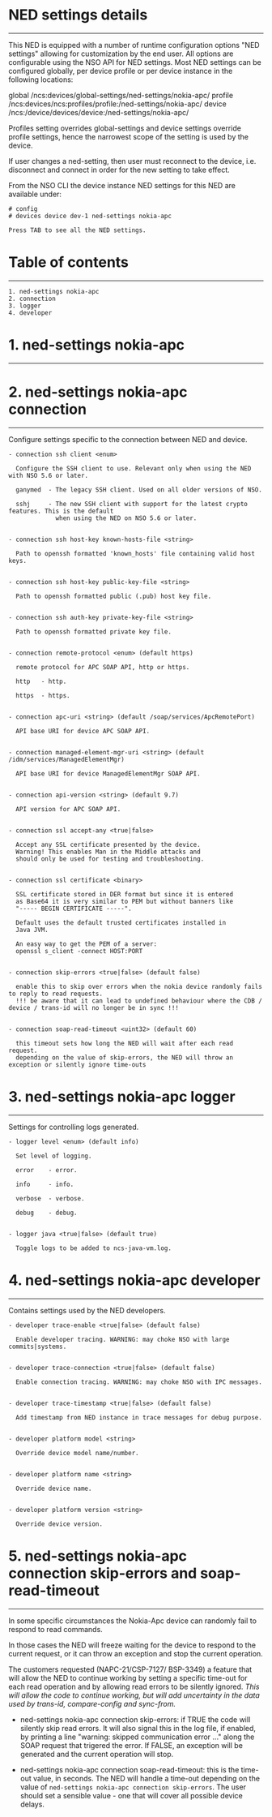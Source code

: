 # NED settings details
----------------------

  This NED is equipped with a number of runtime configuration options "NED settings" allowing for
  customization by the end user. All options are configurable using the NSO API for NED settings.
  Most NED settings can be configured globally, per device profile or per device instance in the
  following locations:

  global
    /ncs:devices/global-settings/ned-settings/nokia-apc/
  profile
    /ncs:devices/ncs:profiles/profile:<name>/ned-settings/nokia-apc/
  device
    /ncs:/device/devices/device:<name>/ned-settings/nokia-apc/

  Profiles setting overrides global-settings and device settings override profile settings,
  hence the narrowest scope of the setting is used by the device.

  If user changes a ned-setting, then user must reconnect to the device, i.e.
  disconnect and connect in order for the new setting to take effect.

  From the NSO CLI the device instance NED settings for this NED are available under:

   ```
   # config
   # devices device dev-1 ned-settings nokia-apc

   Press TAB to see all the NED settings.

   ```


# Table of contents
-------------------

  ```
  1. ned-settings nokia-apc
  2. connection
  3. logger
  4. developer
  ```


# 1. ned-settings nokia-apc
---------------------------


# 2. ned-settings nokia-apc connection
--------------------------------------

  Configure settings specific to the connection between NED and device.


    - connection ssh client <enum>

      Configure the SSH client to use. Relevant only when using the NED with NSO 5.6 or later.

      ganymed  - The legacy SSH client. Used on all older versions of NSO.

      sshj     - The new SSH client with support for the latest crypto features. This is the default
                 when using the NED on NSO 5.6 or later.


    - connection ssh host-key known-hosts-file <string>

      Path to openssh formatted 'known_hosts' file containing valid host keys.


    - connection ssh host-key public-key-file <string>

      Path to openssh formatted public (.pub) host key file.


    - connection ssh auth-key private-key-file <string>

      Path to openssh formatted private key file.


    - connection remote-protocol <enum> (default https)

      remote protocol for APC SOAP API, http or https.

      http   - http.

      https  - https.


    - connection apc-uri <string> (default /soap/services/ApcRemotePort)

      API base URI for device APC SOAP API.


    - connection managed-element-mgr-uri <string> (default /idm/services/ManagedElementMgr)

      API base URI for device ManagedElementMgr SOAP API.


    - connection api-version <string> (default 9.7)

      API version for APC SOAP API.


    - connection ssl accept-any <true|false>

      Accept any SSL certificate presented by the device.
      Warning! This enables Man in the Middle attacks and
      should only be used for testing and troubleshooting.


    - connection ssl certificate <binary>

      SSL certificate stored in DER format but since it is entered
      as Base64 it is very similar to PEM but without banners like
      "----- BEGIN CERTIFICATE -----".

      Default uses the default trusted certificates installed in
      Java JVM.

      An easy way to get the PEM of a server:
      openssl s_client -connect HOST:PORT


    - connection skip-errors <true|false> (default false)

      enable this to skip over errors when the nokia device randomly fails to reply to read requests.
      !!! be aware that it can lead to undefined behaviour where the CDB / device / trans-id will no longer be in sync !!!


    - connection soap-read-timeout <uint32> (default 60)

      this timeout sets how long the NED will wait after each read request.
      depending on the value of skip-errors, the NED will throw an exception or silently ignore time-outs


# 3. ned-settings nokia-apc logger
----------------------------------

  Settings for controlling logs generated.


    - logger level <enum> (default info)

      Set level of logging.

      error    - error.

      info     - info.

      verbose  - verbose.

      debug    - debug.


    - logger java <true|false> (default true)

      Toggle logs to be added to ncs-java-vm.log.


# 4. ned-settings nokia-apc developer
-------------------------------------

  Contains settings used by the NED developers.


    - developer trace-enable <true|false> (default false)

      Enable developer tracing. WARNING: may choke NSO with large commits|systems.


    - developer trace-connection <true|false> (default false)

      Enable connection tracing. WARNING: may choke NSO with IPC messages.


    - developer trace-timestamp <true|false> (default false)

      Add timestamp from NED instance in trace messages for debug purpose.


    - developer platform model <string>

      Override device model name/number.


    - developer platform name <string>

      Override device name.


    - developer platform version <string>

      Override device version.


# 5. ned-settings nokia-apc connection skip-errors and soap-read-timeout
------------------------------------------------------------------------

  In some specific circumstances the Nokia-Apc device can randomly fail to respond to read commands.

  In those cases the NED will freeze waiting for the device to respond to the current request, or it can throw an exception and stop the current operation.

  The customers requested (NAPC-21/CSP-7127/ BSP-3349) a feature that will allow the NED to continue working by setting a specific time-out for each read operation and by allowing read errors to be silently ignored.
  *This will allow the code to continue working, but will add uncertainty in the data used by trans-id, compare-config and sync-from.*


  - ned-settings nokia-apc connection skip-errors: if TRUE the code will silently skip read errors. It will also signal this in the log file, if enabled, by printing a line "warning: skipped communication error ..." along the SOAP request that trigered the error. If FALSE, an exception will be generated and the current operation will stop.

  - ned-settings nokia-apc connection soap-read-timeout: this is the time-out value, in seconds. The NED will handle a time-out depending on the value of `ned-settings nokia-apc connection skip-errors`. The user should set a sensible value - one that will cover all possible device delays.

